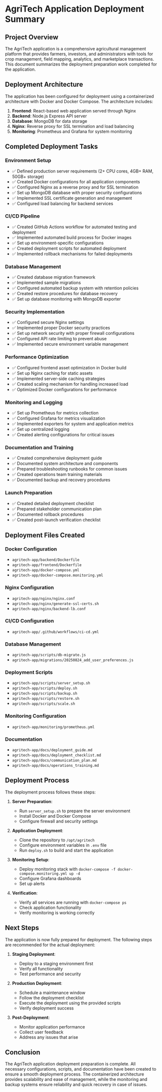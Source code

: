 # AgriTech Application Deployment Summary

## Project Overview

The AgriTech application is a comprehensive agricultural management platform that provides farmers, investors, and administrators with tools for crop management, field mapping, analytics, and marketplace transactions. This document summarizes the deployment preparation work completed for the application.

## Deployment Architecture

The application has been configured for deployment using a containerized architecture with Docker and Docker Compose. The architecture includes:

1. **Frontend**: React-based web application served through Nginx
2. **Backend**: Node.js Express API server
3. **Database**: MongoDB for data storage
4. **Nginx**: Reverse proxy for SSL termination and load balancing
5. **Monitoring**: Prometheus and Grafana for system monitoring

## Completed Deployment Tasks

### Environment Setup
- ✅ Defined production server requirements (2+ CPU cores, 4GB+ RAM, 50GB+ storage)
- ✅ Created Docker configurations for all application components
- ✅ Configured Nginx as a reverse proxy and for SSL termination
- ✅ Set up MongoDB database with proper security configurations
- ✅ Implemented SSL certificate generation and management
- ✅ Configured load balancing for backend services

### CI/CD Pipeline
- ✅ Created GitHub Actions workflow for automated testing and deployment
- ✅ Implemented automated build process for Docker images
- ✅ Set up environment-specific configurations
- ✅ Created deployment scripts for automated deployment
- ✅ Implemented rollback mechanisms for failed deployments

### Database Management
- ✅ Created database migration framework
- ✅ Implemented sample migrations
- ✅ Configured automated backup system with retention policies
- ✅ Created restore procedures for database recovery
- ✅ Set up database monitoring with MongoDB exporter

### Security Implementation
- ✅ Configured secure Nginx settings
- ✅ Implemented proper Docker security practices
- ✅ Set up network security with proper firewall configurations
- ✅ Configured API rate limiting to prevent abuse
- ✅ Implemented secure environment variable management

### Performance Optimization
- ✅ Configured frontend asset optimization in Docker build
- ✅ Set up Nginx caching for static assets
- ✅ Implemented server-side caching strategies
- ✅ Created scaling mechanism for handling increased load
- ✅ Optimized Docker configurations for performance

### Monitoring and Logging
- ✅ Set up Prometheus for metrics collection
- ✅ Configured Grafana for metrics visualization
- ✅ Implemented exporters for system and application metrics
- ✅ Set up centralized logging
- ✅ Created alerting configurations for critical issues

### Documentation and Training
- ✅ Created comprehensive deployment guide
- ✅ Documented system architecture and components
- ✅ Prepared troubleshooting runbooks for common issues
- ✅ Created operations team training materials
- ✅ Documented backup and recovery procedures

### Launch Preparation
- ✅ Created detailed deployment checklist
- ✅ Prepared stakeholder communication plan
- ✅ Documented rollback procedures
- ✅ Created post-launch verification checklist

## Deployment Files Created

### Docker Configuration
- `agritech-app/backend/Dockerfile`
- `agritech-app/frontend/Dockerfile`
- `agritech-app/docker-compose.yml`
- `agritech-app/docker-compose.monitoring.yml`

### Nginx Configuration
- `agritech-app/nginx/nginx.conf`
- `agritech-app/nginx/generate-ssl-certs.sh`
- `agritech-app/nginx/backend-lb.conf`

### CI/CD Configuration
- `agritech-app/.github/workflows/ci-cd.yml`

### Database Management
- `agritech-app/scripts/db-migrate.js`
- `agritech-app/migrations/20250824_add_user_preferences.js`

### Deployment Scripts
- `agritech-app/scripts/server_setup.sh`
- `agritech-app/scripts/deploy.sh`
- `agritech-app/scripts/backup.sh`
- `agritech-app/scripts/restore.sh`
- `agritech-app/scripts/scale.sh`

### Monitoring Configuration
- `agritech-app/monitoring/prometheus.yml`

### Documentation
- `agritech-app/docs/deployment_guide.md`
- `agritech-app/docs/deployment_checklist.md`
- `agritech-app/docs/communication_plan.md`
- `agritech-app/docs/operations_training.md`

## Deployment Process

The deployment process follows these steps:

1. **Server Preparation**:
   - Run `server_setup.sh` to prepare the server environment
   - Install Docker and Docker Compose
   - Configure firewall and security settings

2. **Application Deployment**:
   - Clone the repository to `/opt/agritech`
   - Configure environment variables in `.env` file
   - Run `deploy.sh` to build and start the application

3. **Monitoring Setup**:
   - Deploy monitoring stack with `docker-compose -f docker-compose.monitoring.yml up -d`
   - Configure Grafana dashboards
   - Set up alerts

4. **Verification**:
   - Verify all services are running with `docker-compose ps`
   - Check application functionality
   - Verify monitoring is working correctly

## Next Steps

The application is now fully prepared for deployment. The following steps are recommended for the actual deployment:

1. **Staging Deployment**:
   - Deploy to a staging environment first
   - Verify all functionality
   - Test performance and security

2. **Production Deployment**:
   - Schedule a maintenance window
   - Follow the deployment checklist
   - Execute the deployment using the provided scripts
   - Verify deployment success

3. **Post-Deployment**:
   - Monitor application performance
   - Collect user feedback
   - Address any issues that arise

## Conclusion

The AgriTech application deployment preparation is complete. All necessary configurations, scripts, and documentation have been created to ensure a smooth deployment process. The containerized architecture provides scalability and ease of management, while the monitoring and backup systems ensure reliability and quick recovery in case of issues.